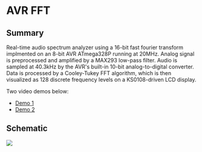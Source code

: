 AVR FFT
=======

Summary
-------
Real-time audio spectrum analyzer using a 16-bit fast fourier transform implmented on an 8-bit AVR ATmega328P running at 20MHz. Analog signal is preprocessed and amplified by a MAX293 low-pass filter. Audio is sampled at 40.3kHz by the AVR's built-in 10-bit analog-to-digital converter. Data is processed by a Cooley-Tukey FFT algorithm, which is then visualized as 128 discrete frequency levels on a KS0108-driven LCD display.

Two video demos below:

* [Demo 1](https://www.youtube.com/watch?v=WKGsNnFIzcc&t=2s)
* [Demo 2](https://www.youtube.com/watch?v=HTRjjKfaV00&t=146s)

Schematic
---------
![](https://raw.github.com/bradley219/avr_fft/master/schematic/schematic.png)
